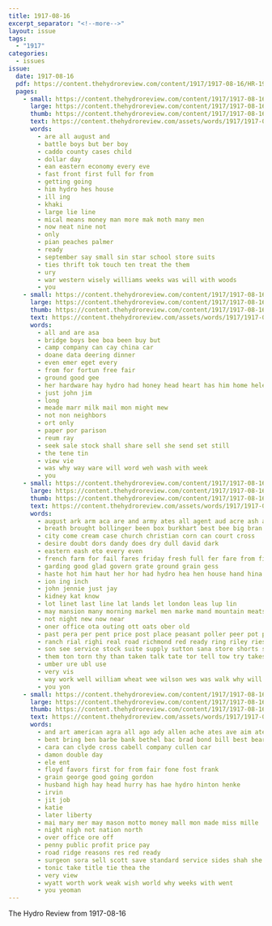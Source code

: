 ```yaml
---
title: 1917-08-16
excerpt_separator: "<!--more-->"
layout: issue
tags:
  - "1917"
categories:
  - issues
issue:
  date: 1917-08-16
  pdf: https://content.thehydroreview.com/content/1917/1917-08-16/HR-1917-08-16.pdf
  pages:
    - small: https://content.thehydroreview.com/content/1917/1917-08-16/small/HR-1917-08-16-01.jpg
      large: https://content.thehydroreview.com/content/1917/1917-08-16/large/HR-1917-08-16-01.jpg
      thumb: https://content.thehydroreview.com/content/1917/1917-08-16/thumbnails/HR-1917-08-16-01.jpg
      text: https://content.thehydroreview.com/assets/words/1917/1917-08-16/HR-1917-08-16-01.txt
      words:
        - are all august and
        - battle boys but ber boy
        - caddo county cases child
        - dollar day
        - ean eastern economy every eve
        - fast front first full for from
        - getting going
        - him hydro hes house
        - ill ing
        - khaki
        - large lie line
        - mical means money man more mak moth many men
        - now neat nine not
        - only
        - pian peaches palmer
        - ready
        - september say small sin star school store suits
        - ties thrift tok touch ten treat the them
        - ury
        - war western wisely williams weeks was will with woods
        - you
    - small: https://content.thehydroreview.com/content/1917/1917-08-16/small/HR-1917-08-16-02.jpg
      large: https://content.thehydroreview.com/content/1917/1917-08-16/large/HR-1917-08-16-02.jpg
      thumb: https://content.thehydroreview.com/content/1917/1917-08-16/thumbnails/HR-1917-08-16-02.jpg
      text: https://content.thehydroreview.com/assets/words/1917/1917-08-16/HR-1917-08-16-02.txt
      words:
        - all and are asa
        - bridge boys bee boa been buy but
        - camp company can cay china car
        - doane data deering dinner
        - even emer eget every
        - from for fortun free fair
        - ground good gee
        - her hardware hay hydro had honey head heart has him home helen
        - just john jim
        - long
        - meade marr milk mail mon might mew
        - not non neighbors
        - ort only
        - paper por parison
        - reum ray
        - seek sale stock shall share sell she send set still
        - the tene tin
        - view vie
        - was why way ware will word weh wash with week
        - you
    - small: https://content.thehydroreview.com/content/1917/1917-08-16/small/HR-1917-08-16-03.jpg
      large: https://content.thehydroreview.com/content/1917/1917-08-16/large/HR-1917-08-16-03.jpg
      thumb: https://content.thehydroreview.com/content/1917/1917-08-16/thumbnails/HR-1917-08-16-03.jpg
      text: https://content.thehydroreview.com/assets/words/1917/1917-08-16/HR-1917-08-16-03.txt
      words:
        - august ark arm aca are and army ates all agent aud acre ash anil acres ang ane alls
        - breath brought bollinger been box burkhart best bee big bran butter business back buy
        - city come cream case church christian corn can court cross
        - desire doubt dors dandy does dry dull david dark
        - eastern eash eto every even
        - french farm for fail fares friday fresh full fer fare from filling fine folk
        - garding good glad govern grate ground grain gess
        - haste hot him haut her hor had hydro hea hen house hand hina has hard home hal
        - ion ing inch
        - john jennie just jay
        - kidney kat know
        - lot linet last line lat lands let london leas lup lin
        - may mansion many morning markel men marke mand mountain meats matte milo materia mis market mckay male
        - not night new now near
        - oner office ota outing ott oats ober old
        - past pera per pent price post place peasant poller peer pot pat poor
        - ranch rial righi real road richmond red ready ring riley ries richert rav rains
        - son see service stock suite supply sutton sana store shorts saturday sickles soine seen station summer short staude seed saw sid sano siemens sand sell stich state
        - them ton torn thy than taken talk tate tor tell tow try takes tite tut tse the texas tim take ting
        - umber ure ubl use
        - very vis
        - way work well william wheat wee wilson wes was walk why will wal worth white week weeks winters woods while want with wish wright
        - you yon
    - small: https://content.thehydroreview.com/content/1917/1917-08-16/small/HR-1917-08-16-04.jpg
      large: https://content.thehydroreview.com/content/1917/1917-08-16/large/HR-1917-08-16-04.jpg
      thumb: https://content.thehydroreview.com/content/1917/1917-08-16/thumbnails/HR-1917-08-16-04.jpg
      text: https://content.thehydroreview.com/assets/words/1917/1917-08-16/HR-1917-08-16-04.txt
      words:
        - and art american agra all ago ady allen ache ates ave aim ater ald
        - bent bring ben barbe bank bethel bac brad bond bill best bear bottles barber bradley buy brown big began but business
        - cara can clyde cross cabell company cullen car
        - damon double day
        - ele ent
        - floyd favors first for from fair fone fost frank
        - grain george good going gordon
        - husband high hay head hurry has hae hydro hinton henke
        - irvin
        - jit job
        - katie
        - later liberty
        - mai mary mer may mason motto money mall mon made miss mille
        - night nigh not nation north
        - over office ore off
        - penny public profit price pay
        - road ridge reasons res red ready
        - surgeon sora sell scott save standard service sides shah she small sunday sales
        - tonic take title tie thea the
        - very view
        - wyatt worth work weak wish world why weeks with went
        - you yeoman
---
```


The Hydro Review from 1917-08-16

<!--more-->

